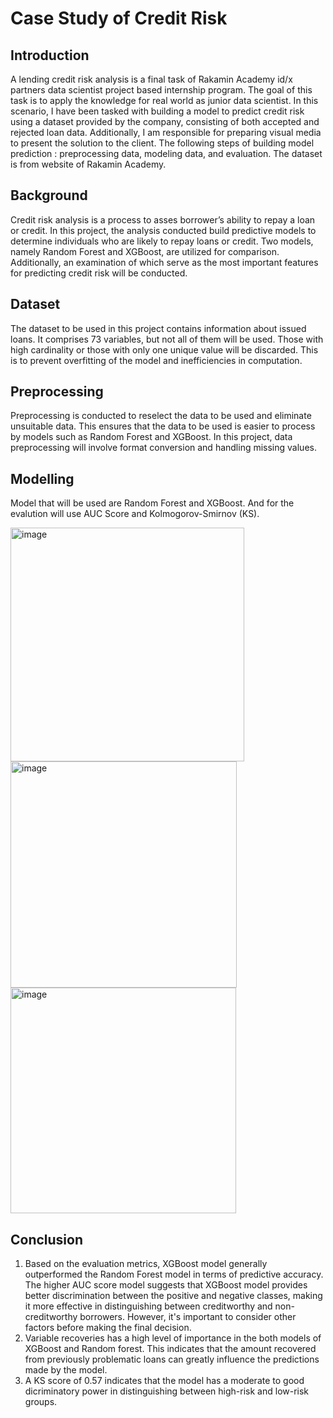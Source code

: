# Case Study of Credit Risk 


## Introduction
A lending credit risk analysis is a final task of Rakamin Academy id/x partners data scientist project based internship program. The goal of this task is to apply the knowledge for real world as junior data scientist.
In this scenario, I have been tasked with building a model to predict credit risk using a dataset provided by the company, consisting of both accepted and rejected loan data. Additionally, I am responsible for preparing visual media to present the solution to the client. The following steps of building model prediction : preprocessing data, modeling data, and evaluation. The dataset is from website of Rakamin Academy.

## Background

Credit risk analysis is a process to asses borrower’s ability to repay a loan or credit. In this project, the analysis conducted build predictive models to determine individuals who are likely to repay loans or credit. Two models, namely Random Forest and XGBoost, are utilized for comparison. Additionally, an examination of which serve as the most important features for predicting credit risk will be conducted.

## Dataset

The dataset to be used in this project contains information about issued loans. It comprises 73 variables, but not all of them will be used. Those with high cardinality or those with only one unique value will be discarded. This is to prevent overfitting of the model and inefficiencies in computation.


## Preprocessing

Preprocessing is conducted to reselect the data to be used and eliminate unsuitable data. This ensures that the data to be used is easier to process by models such as Random Forest and XGBoost. In this project, data preprocessing will involve format conversion and handling missing values.

## Modelling

Model that will be used are Random Forest and XGBoost. And for the evalution will use AUC Score and Kolmogorov-Smirnov (KS).

<img width="374" alt="image" src="https://github.com/dini212/Case-study-credit-risk/assets/62368732/534b6802-ef80-4526-8c39-bfefe07543e7"> <img width="362" alt="image" src="https://github.com/dini212/Case-study-credit-risk/assets/62368732/05ff3686-df7e-4821-b53c-789cc06b4ac7"> <img width="361" alt="image" src="https://github.com/dini212/Case-study-credit-risk/assets/62368732/3c10ac80-f586-48b3-95fe-46eb63d4aad1">



## Conclusion

1.	Based on the evaluation metrics, XGBoost model generally outperformed the Random Forest model in terms of predictive accuracy. The higher AUC score model suggests that XGBoost model provides better discrimination between the positive and negative classes, making it more effective in distinguishing between creditworthy and non-creditworthy borrowers. However, it's important to consider other factors before making the final decision.
2.	Variable recoveries has a high level of importance in the both models of XGBoost and Random forest. This indicates that the amount recovered from previously problematic loans can greatly influence the predictions made by the model.
3.	A KS score of 0.57 indicates that the model has a moderate to good dicriminatory power in distinguishing between high-risk and low-risk groups.

